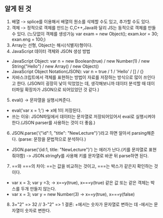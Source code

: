 ## 알게 된 것
1. 배열 -> splice를 이용해서 배열의 원소를 삭제할 수도 있고, 추가할 수도 있다.
2. 객체 -> 정적으로 객체를 만드는 C,C++,Java와 달리 JS는 동적으로 객체를 만들 수 있다. (느닷없이 객체를 생성가능 var exam = new Object(); exam.kor = 30; exan.eng = 100;)
3. Array는 선형, Object는 해시(식별자)형이다.
4. JavaScript 데이터 객체와 JSON 생성 방법
  - JavaScript Object: var n = new Boolean(true) / new Number(1) / new String("Hello") / new Array() / new Object()
  - JavaScript Object Notation(JSON): var n = true / 1 / 'Hello' / [] / {}
  - 자바스크립트에서 객체를 표현하는 방법이 자료를 저장하는 방식으로 많이 쓰인다고 한다. (JSON이 굉장히 낯이 익었었는 데, 생각해보니까 데이터 분석할 때 데이터파일 확장자가 JSON으로 되어있었던 것 같다.)
5. eval() -> 문자열을 실행시켜준다.
  - eval('var x = 1;') => x에 1이 저장된다.
  - 쓰는 이유: JSON파일에서 데이터는 문자열로 저장되어있어서 eval로 실행시켜야한다.(JSON parser를 사용하는 것이 더 좋음.)
6. JSON.parse('{"id":1, "title": "NewLecture"}')라고 하면 알아서 parsing해준다. (parse: 문장을 문법적으로 분석하다.)
  - JSON.parse('{id:1, title: "NewLecture"}') 는 에러가 난다.(키를 문자열로 표현줘야함)
  -> JSON.stringfy를 사용해 키를 문자열로 바꾼 뒤 parse하면 된다.
7. ==와 ===의 차이: ==는 값을 비교하는 것이고, ===는 박스가 같은지 확인하는 것이다.
  - var x = 3; var y =3; -> x==y(true), x===y(true) 같은 값 또는 같은 객체는 박스를 두개 만들지 않는다.
  - var x = 3; var y = new Number(3) -> x==y(true), x===y(false)
8. 3+"2" => 32  // 3-"2" => 1  결론: +에서는 숫자가 문자열로 변하는 데 -에서는 문자열이 숫자로 변한다.
